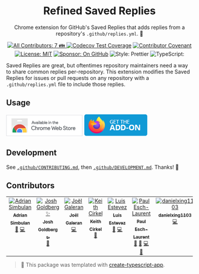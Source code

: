 <h1 align="center">Refined Saved Replies</h1>

<p align="center">Chrome extension for GitHub's Saved Replies that adds replies from a repository's <code>.github/replies.yml</code>. 📨</p>

<p align="center">
	<a href="#contributors" target="_blank">
<!-- prettier-ignore-start -->
<!-- ALL-CONTRIBUTORS-BADGE:START - Do not remove or modify this section -->
<img alt="All Contributors: 7 👪" src="https://img.shields.io/badge/all_contributors-7_👪-21bb42.svg" />
<!-- ALL-CONTRIBUTORS-BADGE:END -->
<!-- prettier-ignore-end -->
</a>
	<a href="https://codecov.io/gh/JoshuaKGoldberg/refined-saved-replies" target="_blank"><img alt="Codecov Test Coverage" src="https://codecov.io/gh/JoshuaKGoldberg/refined-saved-replies/branch/main/graph/badge.svg"/></a>
	<a href="https://github.com/JoshuaKGoldberg/refined-saved-replies/blob/main/.github/CODE_OF_CONDUCT.md" target="_blank"><img alt="Contributor Covenant" src="https://img.shields.io/badge/code_of_conduct-enforced-21bb42" /></a>
	<a href="https://github.com/JoshuaKGoldberg/refined-saved-replies/blob/main/LICENSE.md" target="_blank"><img alt="License: MIT" src="https://img.shields.io/github/license/JoshuaKGoldberg/refined-saved-replies?olor=21bb42"></a>
	<a href="https://github.com/sponsors/JoshuaKGoldberg" target="_blank"><img alt="Sponsor: On GitHub" src="https://img.shields.io/badge/sponsor-on_github-21bb42.svg" /></a>
	<img alt="Style: Prettier" src="https://img.shields.io/badge/style-prettier-21bb42.svg" />
	<img alt=TypeScript: Strict" src="https://img.shields.io/badge/typescript-strict-21bb42.svg" />
</p>

Saved Replies are great, but oftentimes repository maintainers need a way to share common replies per-repository.
This extension modifies the Saved Replies for issues or pull requests on any repository with a `.github/replies.yml` file to include those replies.

## Usage

<a href="https://chrome.google.com/webstore/detail/refined-saved-replies/ngcinicnlicdndmpcfjjifononfcceih"><img alt="Available in the Chrome Web Store" width="206px" height="58px" src="./assets/chrome.png"></a>
<a href="https://addons.mozilla.org/en-US/firefox/addon/refined-saved-replies"><img alt="Firefox: Get the Add-On" width="172px" height="60px" src="./assets/firefox.png"></a>

## Development

See [`.github/CONTRIBUTING.md`](./.github/CONTRIBUTING.md), then [`.github/DEVELOPMENT.md`](./.github/DEVELOPMENT.md).
Thanks! 💖

## Contributors

<!-- spellchecker: disable -->
<!-- ALL-CONTRIBUTORS-LIST:START - Do not remove or modify this section -->
<!-- prettier-ignore-start -->
<!-- markdownlint-disable -->
<table>
  <tbody>
    <tr>
      <td align="center" valign="top" width="14.28%"><a href="https://github.com/ad0ran"><img src="https://avatars.githubusercontent.com/u/1423613?v=4?s=100" width="100px;" alt="Adrian Simbulan"/><br /><sub><b>Adrian Simbulan</b></sub></a><br /><a href="https://github.com/JoshuaKGoldberg/refined-saved-replies/issues?q=author%3Aad0ran" title="Bug reports">🐛</a> <a href="https://github.com/JoshuaKGoldberg/refined-saved-replies/commits?author=ad0ran" title="Code">💻</a></td>
      <td align="center" valign="top" width="14.28%"><a href="http://www.joshuakgoldberg.com/"><img src="https://avatars.githubusercontent.com/u/3335181?v=4?s=100" width="100px;" alt="Josh Goldberg ✨"/><br /><sub><b>Josh Goldberg ✨</b></sub></a><br /><a href="#maintenance-JoshuaKGoldberg" title="Maintenance">🚧</a></td>
      <td align="center" valign="top" width="14.28%"><a href="https://twitter.com/Jolg42"><img src="https://avatars.githubusercontent.com/u/1328733?v=4?s=100" width="100px;" alt="Joël Galeran"/><br /><sub><b>Joël Galeran</b></sub></a><br /><a href="https://github.com/JoshuaKGoldberg/refined-saved-replies/commits?author=Jolg42" title="Code">💻</a></td>
      <td align="center" valign="top" width="14.28%"><a href="https://www.keithcirkel.co.uk"><img src="https://avatars.githubusercontent.com/u/118266?v=4?s=100" width="100px;" alt="Keith Cirkel"/><br /><sub><b>Keith Cirkel</b></sub></a><br /><a href="https://github.com/JoshuaKGoldberg/refined-saved-replies/pulls?q=is%3Apr+reviewed-by%3Akeithamus" title="Reviewed Pull Requests">👀</a></td>
      <td align="center" valign="top" width="14.28%"><a href="https://luisestevez.me/"><img src="https://avatars.githubusercontent.com/u/128345934?v=4?s=100" width="100px;" alt="Luis Estevez"/><br /><sub><b>Luis Estevez</b></sub></a><br /><a href="https://github.com/JoshuaKGoldberg/refined-saved-replies/issues?q=author%3Aestevezluis" title="Bug reports">🐛</a> <a href="https://github.com/JoshuaKGoldberg/refined-saved-replies/commits?author=estevezluis" title="Code">💻</a></td>
      <td align="center" valign="top" width="14.28%"><a href="https://paulisaweso.me/"><img src="https://avatars.githubusercontent.com/u/6335792?v=4?s=100" width="100px;" alt="Paul Esch-Laurent"/><br /><sub><b>Paul Esch-Laurent</b></sub></a><br /><a href="#tool-Pinjasaur" title="Tools">🔧</a> <a href="https://github.com/JoshuaKGoldberg/refined-saved-replies/commits?author=Pinjasaur" title="Documentation">📖</a> <a href="https://github.com/JoshuaKGoldberg/refined-saved-replies/commits?author=Pinjasaur" title="Code">💻</a> <a href="#maintenance-Pinjasaur" title="Maintenance">🚧</a></td>
      <td align="center" valign="top" width="14.28%"><a href="https://github.com/DanielXing1103"><img src="https://avatars.githubusercontent.com/u/112993709?v=4?s=100" width="100px;" alt="danielxing1103"/><br /><sub><b>danielxing1103</b></sub></a><br /><a href="https://github.com/JoshuaKGoldberg/refined-saved-replies/commits?author=DanielXing1103" title="Code">💻</a></td>
    </tr>
  </tbody>
</table>

<!-- markdownlint-restore -->
<!-- prettier-ignore-end -->

<!-- ALL-CONTRIBUTORS-LIST:END -->
<!-- spellchecker: enable -->

> 💙 This package was templated with [create-typescript-app](https://github.com/JoshuaKGoldberg/create-typescript-app).

